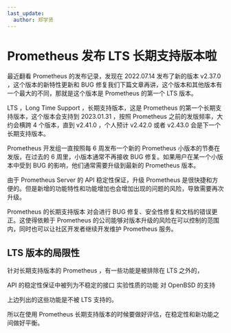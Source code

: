 ```yaml
---
last_update:
  author: 郑学贤
---
```


# Prometheus 发布 LTS 长期支持版本啦

最近翻看 Prometheus 的发布记录，发现在 2022.07.14 发布了新的版本 v2.37.0 ，这个版本的新特性更新和 BUG 修复我们下篇文章再讲，这个版本和其他版本有一个最大的不同，那就是这个版本是 Prometheus 的第一个 LTS 版本。

LTS ，Long Time Support ，长期支持版本，这是 Prometheus 的第一个长期支持版本，这个版本会支持到 2023.01.31 ，按照 Prometheus 之前的发版频率，大约会横跨 4 个版本，直到 v2.41.0 ，个人预计 v2.42.0 或者 v2.43.0 会是下一个长期支持版本。



Prometheus 开发组一直按照每 6 周发布一个新的 Prometheus 小版本的节奏在发版，在过去的 6 周里，小版本通常不再接收 BUG 修复。如果用户在某一个小版本中受到 BUG 的影响，他们通常需要升级到最新的 Prometheus 版本。

由于 Prometheus Server 的 API 稳定性保证，升级 Prometheus 是很快捷和方便的。但是新增的功能特性和功能增加也会增加出现的问题的风险，导致需要再次升级。

Prometheus 的长期支持版本 对会进行 BUG 修复、安全性修复和文档的错误更正。这使得依赖于 Prometheus 的公司能够对版本升级的风险在可以控制的范围内，同时也可以让社区开发者继续开发维护 Prometheus 服务。

## LTS 版本的局限性

针对长期支持版本的 Prometheus ，有一些功能是被排除在 LTS 之外的，

API 的稳定性保证中被列为不稳定的接口
实验性质的功能
对 OpenBSD 的支持

上边列出的这些功能是不被 LTS 支持的。

所以在使用 Prometheus 长期支持版本的时候要做好评估，在稳定性和新功能之间做好平衡。